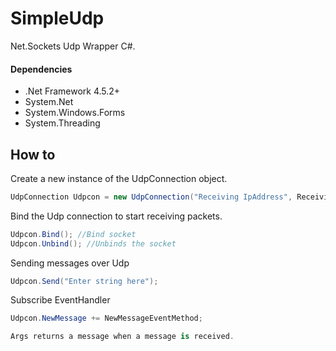 # SimpleUdp
Net.Sockets Udp Wrapper C#.

#### Dependencies
- .Net Framework 4.5.2+
- System.Net
- System.Windows.Forms
- System.Threading

## How to
Create a new instance of the UdpConnection object.
```C#
UdpConnection Udpcon = new UdpConnection("Receiving IpAddress", ReceivingPort, "Sending IpAdress", SendingPort);
```
Bind the Udp connection to start receiving packets.
```C#
Udpcon.Bind(); //Bind socket
Udpcon.Unbind(); //Unbinds the socket
```
Sending messages over Udp
```C#
Udpcon.Send("Enter string here");
```

Subscribe EventHandler
```C#
Udpcon.NewMessage += NewMessageEventMethod;

Args returns a message when a message is received.
```

